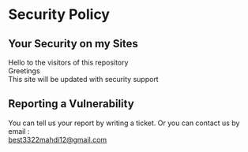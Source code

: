 # Security Policy

## Your Security on my Sites

Hello to the visitors of this repository
<br>
Greetings
<br>
This site will be updated with security support

## Reporting a Vulnerability

You can tell us your report by writing a ticket. Or you can contact us by email : 
<br>
[best3322mahdi12@gmail.com](mailto:best3322mahdi12@gmail.com)
